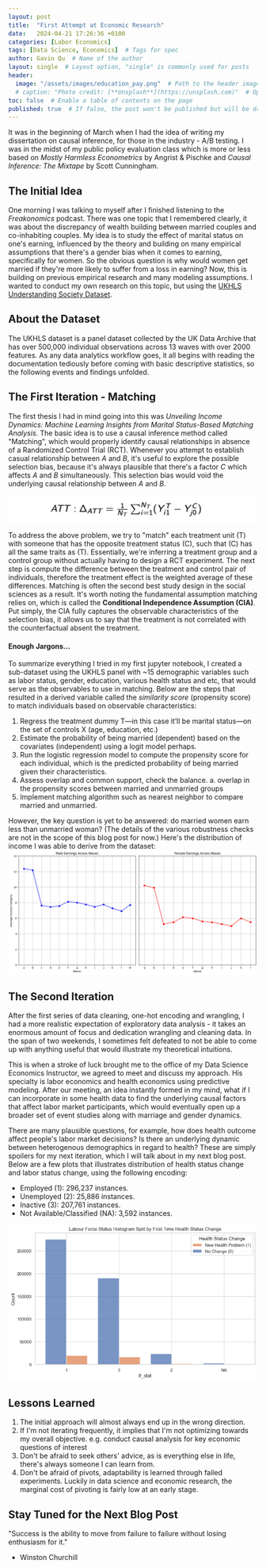 ```yaml
---
layout: post
title:  "First Attempt at Economic Research"
date:   2024-04-21 17:26:36 +0100
categories: [Labor Economics]
tags: [Data Science, Economics]  # Tags for spec
author: Gavin Qu  # Name of the author
layout: single  # Layout option, "single" is commonly used for posts
header:
  image: "/assets/images/education_pay.png"  # Path to the header image
  # caption: "Photo credit: [**Unsplash**](https://unsplash.com)"  # Optional caption for the header image
toc: false  # Enable a table of contents on the page
published: true  # If false, the post won't be published but will be drafted
---
```

It was in the beginning of March when I had the idea of writing my dissertation on causal inference, for those in the industry - A/B testing. I was in the midst of my public policy evaluation class which is more or less based on *Mostly Harmless Econometrics* by Angrist & Pischke and *Causal Inference: The Mixtape* by Scott Cunningham. 

## The Initial Idea 
One morning I was talking to myself after I finished listening to the *Freakonomics* podcast. There was one topic that I remembered clearly, it was about the discrepancy of wealth building between married couples and co-inhabiting couples. My idea is to study the effect of marital status on one's earning, influenced by the theory and building on many empirical assumptions that there's a gender bias when it comes to earning, specifically for women. So the obvious question is why would women get married if they're more likely to suffer from a loss in earning? Now, this is building on previous empirical research and many modeling assumptions. I wanted to conduct my own research on this topic, but using the [UKHLS Understanding Society Dataset](https://www.understandingsociety.ac.uk/about/british-household-panel-survey/). 

## About the Dataset 
The UKHLS dataset is a panel dataset collected by the UK Data Archive that has over 500,000 individual observations across 13 waves with over 2000 features. As any data analytics workflow goes, it all begins with reading the documentation tediously before coming with basic descriptive statistics, so the following events and findings unfolded.  

## The First Iteration - Matching
The first thesis I had in mind going into this was *Unveiling Income Dynamics: Machine Learning Insights from Marital Status-Based Matching Analysis*. The basic idea is to use a causal inference method called "Matching", which would properly identify causal relationships in absence of a Randomized Control Trial (RCT). Whenever you attempt to establish casual relationship between *A* and *B*, it's useful to explore the possible selection bias, because it's always plausible that there's a factor *C* which affects *A* and *B* simultaneously. This selection bias would void the underlying causal relationship between *A* and *B*. 

![Average Treatment Effect on the Treated](/assets/images/matching.png)

To address the above problem, we try to "match" each treatment unit (T) with someone that has the opposite treatment status (C), such that (C) has all the same traits as (T). Essentially, we're inferring a treatment group and a control group without actually having to design a RCT experiment. The next step is compute the difference between the treatment and control pair of individuals, therefore the treatment effect is the weighted average of these differences. Matching is often the second best study design in the social sciences as a result. It's worth noting the fundamental assumption matching relies on, which is called the **Conditional Independence Assumption (CIA)**. Put simply, the CIA fully captures the observable characteristics of the selection bias, it allows us to say that the treatment is not correlated with the counterfactual absent the treatment. 

#### Enough Jargons...
To summarize everything I tried in my first jupyter notebook, I created a sub-dataset using the UKHLS panel with ~15 demographic variables such as labor status, gender, education, various health status and etc, that would serve as the observables to use in matching. Below are the steps that resulted in a derived variable called the *similarity score* (propensity score) to match individuals based on observable characteristics: 
1.	Regress the treatment dummy T—in this case it’ll be marital status—on the set of controls X (age, education, etc.)
2.	Estimate the probability of being married (dependent) based on the covariates (independent) using a logit model perhaps. 
3.	Run the logistic regression model to compute the propensity score for each individual, which is the predicted probability of being married given their characteristics.
4.	Assess overlap and common support, check the balance. 
a.	overlap in the propensity scores between married and unmarried groups
5.	Implement matching algorithm such as nearest neighbor to compare married and unmarried.

However, the key question is yet to be answered: do married women earn less than unmarried woman? (The details of the various robustness checks are not in the scope of this blog post for now.)
Here's the distribution of income I was able to derive from the dataset: 
![earning plot](/assets/images/earningoutput.png)

## The Second Iteration
After the first series of data cleaning, one-hot encoding and wrangling, I had a more realistic expectation of exploratory data analysis - it takes an enormous amount of focus and dedication wrangling and cleaning data. In the span of two weekends, I sometimes felt defeated to not be able to come up with anything useful that would illustrate my theoretical intuitions. 

This is when a stroke of luck brought me to the office of my Data Science Economics Instructor, we agreed to meet and discuss my approach. His specialty is labor economics and health economics using predictive modeling. After our meeting, an idea instantly formed in my mind, what if I can incorporate in some health data to find the underlying causal factors that affect labor market participants, which would eventually open up a broader set of event studies along with marriage and gender dynamics. 

There are many plausible questions, for example, how does health outcome affect people's labor market decisions? Is there an underlying dynamic between heterogenous demographics in regard to health? These are simply spoilers for my next iteration, which I will talk about in my next blog post. Below are a few plots that illustrates distribution of health status change and labor status change, using the following encoding: 
- Employed (1): 296,237 instances.
- Unemployed (2): 25,886 instances.
- Inactive (3): 207,761 instances.
- Not Available/Classified (NA): 3,592 instances.

![health status and labor force participation](/assets/images/health_lfstat.png)

## Lessons Learned 
1. The initial approach will almost always end up in the wrong direction.
2. If I'm not iterating frequently, it implies that I'm not optimizing towards my overall objective. e.g. conduct causal analysis for key economic questions of interest
3. Don't be afraid to seek others' advice, as is everything else in life, there's always someone I can learn from. 
4. Don't be afraid of pivots, adaptability is learned through failed experiments. Luckily in data science and economic research, the marginal cost of pivoting is fairly low at an early stage. 

## Stay Tuned for the Next Blog Post 

"Success is the ability to move from failure to failure without losing enthusiasm for it." 
- Winston Churchill